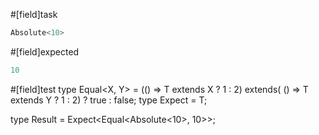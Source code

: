 #[field]task
```ts
Absolute<10>
```

#[field]expected
```ts
10
```

#[field]test
type Equal<X, Y> = (<T>() => T extends X ? 1 : 2) extends(
    <T>() => T extends Y ? 1 : 2) ? true : false;
type Expect<T extends true> = T;

type Result =  Expect<Equal<Absolute<10>, 10>>;